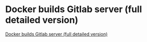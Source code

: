 # Docker builds Gitlab server (full detailed version)
[Docker builds Gitlab server (full detailed version)](https://aiwithcloud.com/2022/09/19/docker_builds_gitlab_server_full_detailed_version/)